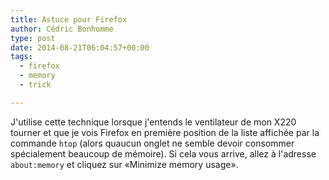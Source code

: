 ```yaml
---
title: Astuce pour Firefox
author: Cédric Bonhomme
type: post
date: 2014-08-21T06:04:57+00:00
tags:
  - firefox
  - memory
  - trick

---
```

J'utilise cette technique lorsque j'entends le ventilateur de mon X220 tourner
et que je vois Firefox en première position de la liste affichée par la commande
`htop` (alors quaucun onglet ne semble devoir consommer spécialement beaucoup
de mémoire). Si cela vous arrive, allez à l'adresse `about:memory` et cliquez
sur «Minimize memory usage».

